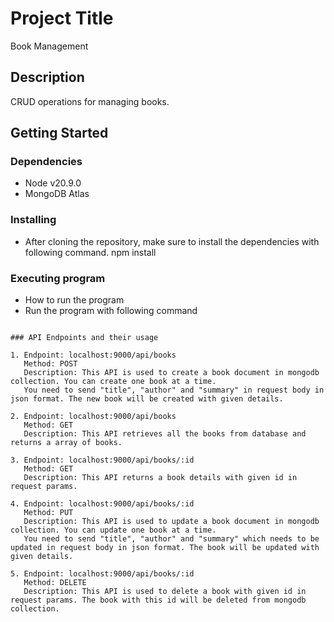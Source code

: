 # Project Title

Book Management 

## Description

CRUD operations for managing books. 

## Getting Started

### Dependencies

* Node v20.9.0
* MongoDB Atlas

### Installing

* After cloning the repository, make sure to install the dependencies with following command. 
  npm install

### Executing program

* How to run the program
* Run the program with following command
``` node index

### API Endpoints and their usage

1. Endpoint: localhost:9000/api/books
   Method: POST 
   Description: This API is used to create a book document in mongodb collection. You can create one book at a time.
   You need to send "title", "author" and "summary" in request body in json format. The new book will be created with given details.

2. Endpoint: localhost:9000/api/books
   Method: GET 
   Description: This API retrieves all the books from database and returns a array of books. 

3. Endpoint: localhost:9000/api/books/:id
   Method: GET 
   Description: This API returns a book details with given id in request params. 

4. Endpoint: localhost:9000/api/books/:id
   Method: PUT 
   Description: This API is used to update a book document in mongodb collection. You can update one book at a time.
   You need to send "title", "author" and "summary" which needs to be updated in request body in json format. The book will be updated with given details.

5. Endpoint: localhost:9000/api/books/:id
   Method: DELETE 
   Description: This API is used to delete a book with given id in request params. The book with this id will be deleted from mongodb collection. 

